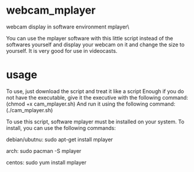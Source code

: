 # webcam_mplayer
webcam display in software environment mplayer\

You can use the mplayer software with this little script instead of the softwares yourself and display your webcam on it and change the size to yourself. It is very good for use in videocasts.

# usage
To use, just download the script and treat it like a script
Enough if you do not have the executable, give it the executive with the following command:
(chmod +x cam_mplayer.sh)
And run it using the following command:
(./cam_mplayer.sh)

To use this script, software mplayer must be installed on your system. 
To install, you can use the following commands:

debian/ubutnu:
sudo apt-get install mplayer

arch:
sudo pacman -S mplayer

centos:
sudo yum install mplayer


